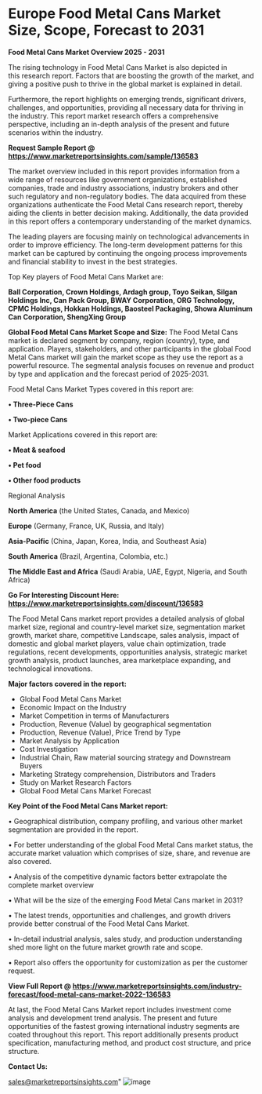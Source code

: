 # Europe Food Metal Cans Market Size, Scope, Forecast to 2031

<Strong> Food Metal Cans Market Overview 2025 - 2031</strong>

The rising technology in Food Metal Cans Market is also depicted in this research report. Factors that are boosting the growth of the market, and giving a positive push to thrive in the global market is explained in detail.

Furthermore, the report highlights on emerging trends, significant drivers, challenges, and opportunities, providing all necessary data for thriving in the industry. This report market research offers a comprehensive perspective, including an in-depth analysis of the present and future scenarios within the industry.

<strong>Request Sample Report @ <a href=https://www.marketreportsinsights.com/sample/136583>https://www.marketreportsinsights.com/sample/136583</a></strong>

The market overview included in this report provides information from a wide range of resources like government organizations, established companies, trade and industry associations, industry brokers and other such regulatory and non-regulatory bodies. The data acquired from these organizations authenticate the Food Metal Cans research report, thereby aiding the clients in better decision making. Additionally, the data provided in this report offers a contemporary understanding of the market dynamics.

The leading players are focusing mainly on technological advancements in order to improve efficiency. The long-term development patterns for this market can be captured by continuing the ongoing process improvements and financial stability to invest in the best strategies.

Top Key players of Food Metal Cans Market are:

<strong>Ball Corporation, Crown Holdings, Ardagh group, Toyo Seikan, Silgan Holdings Inc, Can Pack Group, BWAY Corporation, ORG Technology, CPMC Holdings, Hokkan Holdings, Baosteel Packaging, Showa Aluminum Can Corporation, ShengXing Group</strong>

<strong><b>Global Food Metal Cans Market Scope and Size:</b></strong>
The Food Metal Cans market is declared segment by company, region (country), type, and application. Players, stakeholders, and other participants in the global Food Metal Cans market will gain the market scope as they use the report as a powerful resource. The segmental analysis focuses on revenue and product by type and application and the forecast period of 2025-2031.

Food Metal Cans Market Types covered in this report are:

<strong>• Three-Piece Cans

• Two-piece Cans</strong>

Market Applications covered in this report are:

<strong>• Meat & seafood

• Pet food

• Other food products</strong> 

Regional Analysis

<strong>North America</strong> (the United States, Canada, and Mexico)

<strong>Europe</strong> (Germany, France, UK, Russia, and Italy)

<strong>Asia-Pacific</strong> (China, Japan, Korea, India, and Southeast Asia)

<strong>South America</strong> (Brazil, Argentina, Colombia, etc.)

<strong>The Middle East and Africa</strong> (Saudi Arabia, UAE, Egypt, Nigeria, and South Africa)

<strong>Go For Interesting Discount Here: <a href=https://www.marketreportsinsights.com/discount/136583>https://www.marketreportsinsights.com/discount/136583</a></strong>

The Food Metal Cans market report provides a detailed analysis of global market size, regional and country-level market size, segmentation market growth, market share, competitive Landscape, sales analysis, impact of domestic and global market players, value chain optimization, trade regulations, recent developments, opportunities analysis, strategic market growth analysis, product launches, area marketplace expanding, and technological innovations.

<strong><b>Major factors covered in the report:</b></strong>
<ul>
  <li>Global Food Metal Cans Market </li>
  <li>Economic Impact on the Industry</li>
  <li>Market Competition in terms of Manufacturers</li>
  <li>Production, Revenue (Value) by geographical segmentation</li>
  <li>Production, Revenue (Value), Price Trend by Type</li>
  <li>Market Analysis by Application</li>
  <li>Cost Investigation</li>
  <li>Industrial Chain, Raw material sourcing strategy and Downstream Buyers</li>
  <li>Marketing Strategy comprehension, Distributors and Traders</li>
  <li>Study on Market Research Factors</li>
  <li>Global Food Metal Cans Market Forecast</li>
</ul>

<strong><b>Key Point of the Food Metal Cans Market report:</b></strong>

• Geographical distribution, company profiling, and various other market segmentation are provided in the report.

• For better understanding of the global Food Metal Cans market status, the accurate market valuation which comprises of size, share, and revenue are also covered.

• Analysis of the competitive dynamic factors better extrapolate the complete market overview

• What will be the size of the emerging Food Metal Cans market in 2031?

• The latest trends, opportunities and challenges, and growth drivers provide better construal of the Food Metal Cans Market.

• In-detail industrial analysis, sales study, and production understanding shed more light on the future market growth rate and scope.

• Report also offers the opportunity for customization as per the customer request.

<strong><b>View Full Report @ <a href=https://www.marketreportsinsights.com/industry-forecast/food-metal-cans-market-2022-136583>https://www.marketreportsinsights.com/industry-forecast/food-metal-cans-market-2022-136583</a></b></strong>


At last, the Food Metal Cans Market report includes investment come analysis and development trend analysis. The present and future opportunities of the fastest growing international industry segments are coated throughout this report. This report additionally presents product specification, manufacturing method, and product cost structure, and price structure.

<strong>Contact Us:</strong>

sales@marketreportsinsights.com"
![image](https://github.com/user-attachments/assets/704eddda-5bef-47d2-be45-98ec388b2c0e)
